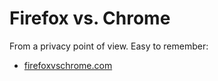 # Firefox vs. Chrome

From a privacy point of view. Easy to remember:

- [firefoxvschrome.com](https://firefoxvschrome.com/)

